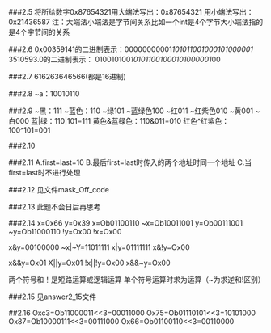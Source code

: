 ###2.5
将所给数字0x87654321用大端法写出：0x87654321
                  用小端法写出：0x21436587
注：大端法小端法是字节间关系比如一个int是4个字节大小端法指的是4个字节间的关系

###2.6
0x00359141的二进制表示：00000000001*101011001000101000001*
3510593.0的二进制表示：   010010100*101011001000101000001*00

###2.7
616263646566(都是16进制)

###2.8
~a：10010110  

###2.9
~黑：111 ~蓝色：110 ~绿101 ~蓝绿色100 ~红011
~红紫色010 ~黄001 ~白000
蓝|绿：110|101=111
黄色&蓝绿色：110&011=010
红色^红紫色：100^101=001

###2.10


###2.11
A.first=last=10
B.最后first=last时传入的两个地址时同一个地址
C.当first=last时不进行处理

###2.12
见文件mask_Off_code


###2.13
此题不会日后再思考

###2.14
x=0x66 y=0x39
x=Ob01100110 ~x=Ob10011001
y=Ob00111001 ~y=Ob11000110 !y=Ox00 !x=Ox00

x&y=00100000 ~x|~Y=11011111
x|y=01111111 x&!y=Ox00

x&&y=Ox01 X||y=Ox01  !x||!y=Ox00
x&&~y=Ox00

两个符号和！是短路运算或逻辑运算 单个符号运算时求为运算（~为求逆和!区别）

###2.15
见answer2_15文件

##2.16
Oxc3=Ob11000011<<3=00011000
Ox75=Ob01110101<<3=10101000
Ox87=Ob10000111<<3=00111000
Ox66=Ob01100110<<3=00110000